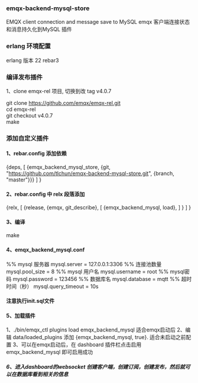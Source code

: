 ### emqx-backend-mysql-store

EMQX client connection and message save to MySQL
emqx 客户端连接状态和消息持久化到MySQL 插件

### erlang 环境配置
erlang 版本 22
rebar3

### 编译发布插件
1、clone emqx-rel 项目, 切换到改 tag v4.0.7

git clone https://github.com/emqx/emqx-rel.git  
cd emqx-rel  
git checkout v4.0.7  
make  

### 添加自定义插件
#### 1、rebar.config 添加依赖
{deps,
   [
   {emqx_backend_mysql_store, {git, "https://github.com/tlchun/emqx-backend-mysql-store.git", {branch, "master"}}}
   ]
}

#### 2、rebar.config 中 relx 段落添加
{relx,
    [
    {release, {emqx, git_describe},
       [
         {emqx_backend_mysql, load},
       ]
      }
    ]
}
#### 3、编译
make

#### 4、emqx_backend_mysql.conf

%% mysql 服务器
mysql.server = 127.0.0.1:3306
%% 连接池数量
mysql.pool_size = 8
%% mysql 用户名
mysql.username = root
%% mysql密码
mysql.password = 123456
%% 数据库名
mysql.database = mqtt
%% 超时时间（秒）
mysql.query_timeout = 10s

#### 注意执行init.sql文件

#### 5、加载插件
1、./bin/emqx_ctl plugins load emqx_backend_mysql  适合emqx启动后
2、编辑 data/loaded_plugins 添加 {emqx_backend_mysql, true}. 适合未启动之前配置
3、可以在emqx启动后，在 dashboard 插件栏点击启用emqx_backend_mysql 即可启用成功

##### 6、进入dashboard的websocket 创建客户端，创建订阅，创建发布，然后就可以在数据库看到相关的信息
